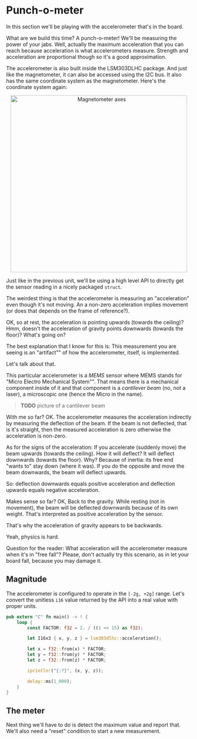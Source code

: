 # Punch-o-meter

In this section we'll be playing with the accelerometer that's in the board.

What are we build this time? A punch-o-meter! We'll be measuring the power of
your jabs. Well, actually the maximum acceleration that you can reach because
acceleration is what accelerometers measure. Strength and acceleration are
proportional though so it's a good approximation.

The accelerometer is also built inside the LSM303DLHC package. And just like the
magnetometer, it can also be accessed using the I2C bus. It also has the same
coordinate system as the magnetometer. Here's the coordinate system again:

<p align="center">
<img height=480 title="Magnetometer axes" src="assets/f3-lsm303dlhc.png">
</p>

Just like in the previous unit, we'll be using a high level API to directly get
the sensor reading in a nicely packaged `struct`.

The weirdest thing is that the accelerometer is measuring an "acceleration" even
though it's not moving. An a non-zero acceleration implies movement (or does
that depends on the frame of reference?).

OK, so at rest, the acceleration is pointing upwards (towards the ceiling)?
Hmm, doesn't the acceleration of gravity points downwards (towards the floor)?
What's going on?

The best explanation that I know for this is: This measurement you are seeing is
an "artifact"" of how the accelerometer, itself, is implemented.

Let's talk about that.

This particular accelerometer is a *MEMS* sensor where MEMS stands for "Micro
Electro Mechanical System"". That means there is a mechanical component inside
of it and that component is a *cantilever beam* (no, not a laser), a microscopic
one (hence the Micro in the name).

> **TODO** picture of a cantilever beam

With me so far? OK. The accelerometer measures the acceleration indirectly by
measuring the deflection of the beam. If the beam is not deflected, that is it's
straight, then the measured acceleration is zero otherwise the acceleration is
non-zero.

As for the signs of the acceleration: If you accelerate (suddenly move) the beam
upwards (towards the ceiling). How it will deflect? It will deflect downwards
(towards the floor). Why? Because of inertia: its free end "wants to" stay down
(where it was). If you do the opposite and move the beam downwards, the beam
will deflect upwards.

So: deflection downwards equals positive acceleration and deflection upwards
equals negative acceleration.

Makes sense so far? OK, Back to the gravity. While resting (not in movement),
the beam will be deflected downwards because of its own weight. That's
interpreted as positive acceleration by the sensor.

That's why the acceleration of gravity appears to be backwards.

Yeah, physics is hard.

Question for the reader: What acceleration will the accelerometer measure when
it's in "free fall"? Please, don't actually try this scenario, as in let your
board fall, because you may damage it.

## Magnitude

The accelerometer is configured to operate in the `[-2g, +2g]` range. Let's
convert the unitless `i16` value returned by the API into a real value with
proper units.

``` rust
pub extern "C" fn main() -> ! {
    loop {
        const FACTOR: f32 = 2. / ((1 << 15) as f32);

        let I16x3 { x, y, z } = lsm303dlhc::acceleration();

        let x = f32::from(x) * FACTOR;
        let y = f32::from(y) * FACTOR;
        let z = f32::from(z) * FACTOR;

        iprintln!("{:?}", (x, y, z));

        delay::ms(1_000);
    }
}
```

## The meter



Next thing we'll have to do is detect the maximum value and report that. We'll
also need a "reset" condition to start a new measurement.
